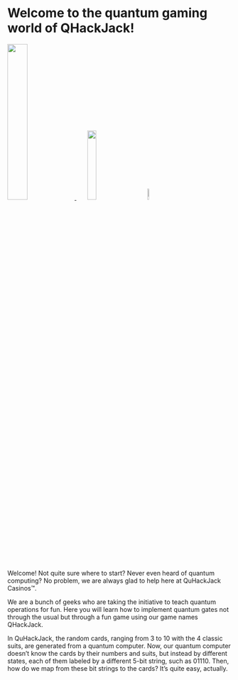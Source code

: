 # Welcome to the quantum gaming world of QHackJack!

<p align="left">
  <a href="https://azure.microsoft.com/en-us/solutions/quantum-computing/" target="_blank"><img src="https://user-images.githubusercontent.com/10100490/151488491-609828a4-cd1f-4076-b5b2-a8d9fc2d0fa4.png" width="30%"/> </a>
  <a href="https://ionq.com/" target="_blank"><img src="https://user-images.githubusercontent.com/10100490/151488159-da95eb05-9277-4abe-b1ba-b49871d563ed.svg" width="20%" style="padding: 1%;padding-left: 5%"/></a>
  <a href="https://iquhack.mit.edu/" target="_blank"><img src="https://user-images.githubusercontent.com/10100490/151647370-d161d5b5-119c-4db9-898e-cfb1745a8310.png" width="8%" style="padding-left: 5%"/> </a>
  
</p>

Welcome! Not quite sure where to start? Never even heard of quantum computing? No problem, we are always glad to help here at QuHackJack Casinos™.

We are a bunch of geeks who are taking the initiative to teach quantum operations for fun. Here you will learn how to implement quantum gates not through the usual but through a fun game using our game names QHackJack.

In QuHackJack, the random cards, ranging from 3 to 10 with the 4 classic suits, are generated from a quantum computer. Now, our quantum computer doesn’t know the cards by their numbers and suits, but instead by different states, each of them labeled by a different 5-bit string, such as 01110. Then, how do we map from these bit strings to the cards? It’s quite easy, actually.


